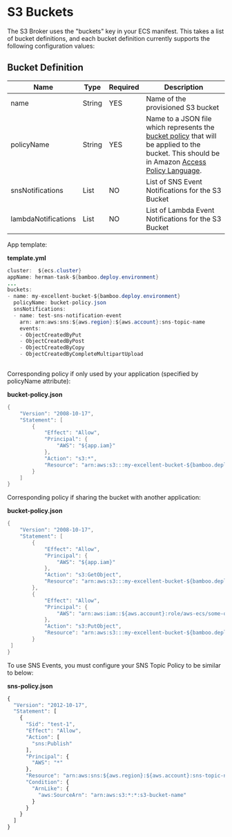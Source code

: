 # S3 Buckets

The S3 Broker uses the "buckets" key in your ECS manifest. This takes a
list of bucket definitions, and each bucket definition currently
supports the following configuration values:

  

## Bucket Definition

| Name       | Type   | Required | Description                                                                                                                                                                                                                                                                                                         |
|------------|--------|----------|---------------------------------------------------------------------------------------------------------------------------------------------------------------------------------------------------------------------------------------------------------------------------------------------------------------------|
| name       | String | YES      | Name of the provisioned S3 bucket                                                                                                                                                                                                                                                                                   |
| policyName | String | YES      | Name to a JSON file which represents the [bucket policy](https://docs.aws.amazon.com/AmazonS3/latest/dev/example-bucket-policies.html) that will be applied to the bucket. This should be in Amazon [Access Policy Language](https://docs.aws.amazon.com/AmazonS3/latest/dev/access-policy-language-overview.html). |
| snsNotifications | List | NO | List of SNS Event Notifications for the S3 Bucket |
| lambdaNotifications | List | NO | List of Lambda Event Notifications for the S3 Bucket |

  

  

App template:

**template.yml**

``` java
cluster:  ${ecs.cluster}
appName: herman-task-${bamboo.deploy.environment}
...
buckets:
- name: my-excellent-bucket-${bamboo.deploy.environment}
  policyName: bucket-policy.json
  snsNotifications: 
  - name: test-sns-notification-event
    arn: arn:aws:sns:${aws.region}:${aws.account}:sns-topic-name
    events:
    - ObjectCreatedByPut
    - ObjectCreatedByPost
    - ObjectCreatedByCopy
    - ObjectCreatedByCompleteMultipartUpload
      
```

Corresponding policy if only used by your application (specified by
policyName attribute):

**bucket-policy.json**

``` java
{
    "Version": "2008-10-17",
    "Statement": [
        {
            "Effect": "Allow",
            "Principal": {
                "AWS": "${app.iam}"
            },
            "Action": "s3:*",
            "Resource": "arn:aws:s3:::my-excellent-bucket-${bamboo.deploy.environment}/*"
        }
    ]
}
```

Corresponding policy if sharing the bucket with another application:

**bucket-policy.json**

``` java
{
    "Version": "2008-10-17",
    "Statement": [
        {
            "Effect": "Allow",
            "Principal": {
                "AWS": "${app.iam}"
            },
            "Action": "s3:GetObject",
            "Resource": "arn:aws:s3:::my-excellent-bucket-${bamboo.deploy.environment}/*"
        },
        {
            "Effect": "Allow",
            "Principal": {
                "AWS": "arn:aws:iam::${aws.account}:role/aws-ecs/some-other-app-that-puts-stuff"}"
            },
            "Action": "s3:PutObject",
            "Resource": "arn:aws:s3:::my-excellent-bucket-${bamboo.deploy.environment}/*"
        }
 ]
}
```

To use SNS Events, you must configure your SNS Topic Policy to be similar to below:

**sns-policy.json**

``` javascript
{
  "Version": "2012-10-17",
  "Statement": [
    {
      "Sid": "test-1",
      "Effect": "Allow",
      "Action": [
        "sns:Publish"
      ],
      "Principal": {
        "AWS": "*"
      },
      "Resource": "arn:aws:sns:${aws.region}:${aws.account}:sns-topic-name",
      "Condition": {
        "ArnLike": {
          "aws:SourceArn": "arn:aws:s3:*:*:s3-bucket-name"
        }
      }
    }
  ]
}

```
```
